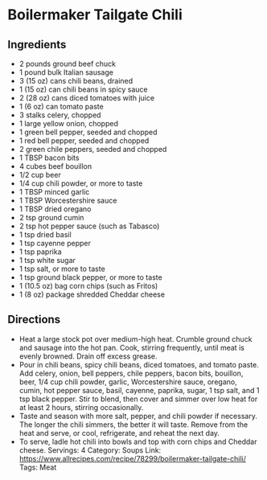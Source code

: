 # Boilermaker Tailgate Chili
## Ingredients
- 2 pounds ground beef chuck
- 1 pound bulk Italian sausage
- 3 (15 oz) cans chili beans, drained
- 1 (15 oz) can chili beans in spicy sauce
- 2 (28 oz) cans diced tomatoes with juice
- 1 (6 oz) can tomato paste
- 3 stalks celery, chopped
- 1 large yellow onion, chopped
- 1 green bell pepper, seeded and chopped
- 1 red bell pepper, seeded and chopped
- 2 green chile peppers, seeded and chopped
- 1 TBSP bacon bits
- 4 cubes beef bouillon
- 1/2 cup beer
- 1/4 cup chili powder, or more to taste
- 1 TBSP minced garlic
- 1 TBSP Worcestershire sauce
- 1 TBSP dried oregano
- 2 tsp ground cumin
- 2 tsp hot pepper sauce (such as Tabasco)
- 1 tsp dried basil
- 1 tsp cayenne pepper
- 1 tsp paprika
- 1 tsp white sugar
- 1 tsp salt, or more to taste
- 1 tsp ground black pepper, or more to taste
- 1 (10.5 oz) bag corn chips (such as Fritos)
- 1 (8 oz) package shredded Cheddar cheese
## Directions
- Heat a large stock pot over medium-high heat. Crumble ground chuck and sausage into the hot pan. Cook, stirring frequently, until meat is evenly browned. Drain off excess grease.
- Pour in chili beans, spicy chili beans, diced tomatoes, and tomato paste. Add celery, onion, bell peppers, chile peppers, bacon bits, bouillon, beer, 1/4 cup chili powder, garlic, Worcestershire sauce, oregano, cumin, hot pepper sauce, basil, cayenne, paprika, sugar, 1 tsp salt, and 1 tsp black pepper. Stir to blend, then cover and simmer over low heat for at least 2 hours, stirring occasionally.
- Taste and season with more salt, pepper, and chili powder if necessary. The longer the chili simmers, the better it will taste. Remove from the heat and serve, or cool, refrigerate, and reheat the next day.
- To serve, ladle hot chili into bowls and top with corn chips and Cheddar cheese.
Servings: 4
Category: Soups
Link: https://www.allrecipes.com/recipe/78299/boilermaker-tailgate-chili/
Tags: Meat
